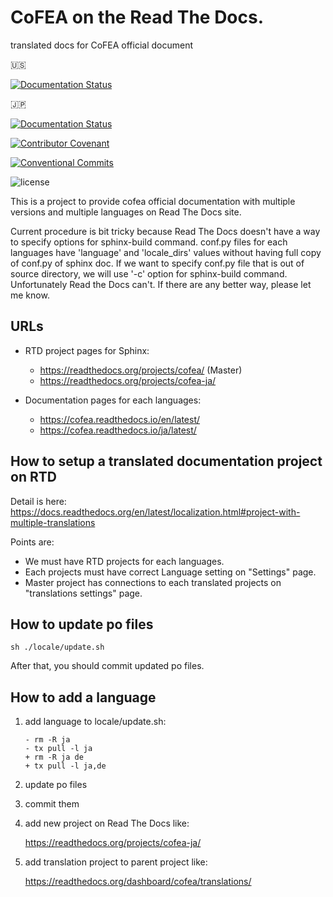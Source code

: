 # CoFEA on the Read The Docs.
translated docs for CoFEA official document

:us:

[![Documentation Status](https://readthedocs.org/projects/cofea/badge/?version=latest)](https://cofea.readthedocs.io/en/latest/?badge=latest)

:jp:

[![Documentation Status](https://readthedocs.org/projects/cofea-ja/badge/?version=latest)](https://cofea-ja.readthedocs.io/ja/latest/?badge=latest)

[![Contributor Covenant](https://img.shields.io/badge/Contributor%20Covenant-v2.0%20adopted-ff69b4.svg)](CODE_OF_CONDUCT.md)

[![Conventional Commits](https://img.shields.io/badge/Conventional%20Commits-1.0.0-yellow.svg)](https://conventionalcommits.org)

![license](https://licensebuttons.net/l/by-nc-sa/4.0/88x31.png)

This is a project to provide cofea official documentation with multiple versions and multiple languages on Read The Docs site.

Current procedure is bit tricky because Read The Docs doesn't have a way to specify options for sphinx-build command.
conf.py files for each languages have 'language' and 'locale_dirs' values without having full copy of conf.py of sphinx doc. If we want to specify conf.py file that is out of source directory, we will use '-c' option for sphinx-build command. Unfortunately Read the Docs can't. If there are any better way, please let me know.

## URLs

* RTD project pages for Sphinx:

  * https://readthedocs.org/projects/cofea/  (Master)
  * https://readthedocs.org/projects/cofea-ja/

* Documentation pages for each languages:

  * https://cofea.readthedocs.io/en/latest/
  * https://cofea.readthedocs.io/ja/latest/

## How to setup a translated documentation project on RTD

Detail is here: https://docs.readthedocs.org/en/latest/localization.html#project-with-multiple-translations

Points are:

* We must have RTD projects for each languages.
* Each projects must have correct Language setting on "Settings" page.
* Master project has connections to each translated projects on "translations settings" page.


## How to update po files

```
sh ./locale/update.sh
```

After that, you should commit updated po files.


## How to add a language

1. add language to locale/update.sh:

   ```
   - rm -R ja
   - tx pull -l ja
   + rm -R ja de
   + tx pull -l ja,de
   ```

2. update po files

3. commit them

4. add new project on Read The Docs like:

   https://readthedocs.org/projects/cofea-ja/

5. add translation project to parent project like:

   https://readthedocs.org/dashboard/cofea/translations/
